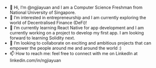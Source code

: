 - 👋 Hi, I’m @ngjiayuan and I am a Computer Science Freshman from National University of Singapore.
- 👀 I’m interested in entrepreneurship and I am currently exploring the world of Decentralised Finance (DeFi)!
- 🌱 I’m currently learning React Native for app development and I am currently working on a project to develop my first app. I am looking forward to learning Solidity next.
- 💞️ I’m looking to collaborate on exciting and ambitious projects that can empower the people around me and around the world :)
- 📫 How to reach me: feel free to connect with me on LinkedIn at linkedin.com/in/ngjiayuan

<!---
ngjiayuan/ngjiayuan is a ✨ special ✨ repository because its `README.md` (this file) appears on your GitHub profile.
You can click the Preview link to take a look at your changes.
--->
